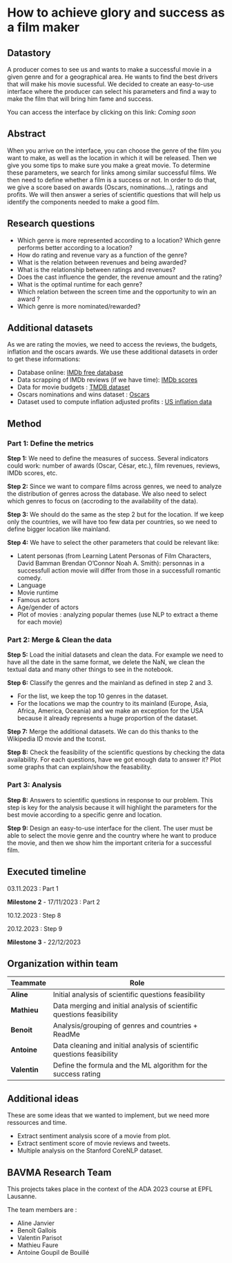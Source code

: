 # How to achieve glory and success as a film maker

## Datastory

A producer comes to see us and wants to make a successful movie in a given genre and for a geographical area. He wants to find the best drivers that will make his movie sucessful. We decided to create an easy-to-use interface where the producer can select his parameters and find a way to make the film that will bring him fame and success. 

You can access the interface by clicking on this link: *Coming soon*


## Abstract

When you arrive on the interface, you can choose the genre of the film you want to make, as well as the location in which it will be released. Then we give you some tips to make sure you make a great movie.
To determine these parameters, we search for links among similar successful films. We then need to define whether a film is a success or not. In order to do that, we give a score based on awards (Oscars, nominations...), ratings and profits.
We will then answer a series of scientific questions that will help us identify the components needed to make a good film.

## Research questions

- Which genre is more represented according to a location? Which genre performs better according to a location?
- How do rating and revenue vary as a function of the genre?
- What is the relation between revenues and being awarded?
- What is the relationship between ratings and revenues?
- Does the cast influence the gender, the revenue amount and the rating?
- What is the optimal runtime for each genre?
- Which relation between the screen time and the opportunity to win an award ?
- Which genre is more nominated/rewarded?

## Additional datasets

As we are rating the movies, we need to access the reviews, the budgets, inflation and the oscars awards. We use these additional datasets in order to get these informations:

- Database online: [IMDb free database](https://developer.imdb.com/non-commercial-datasets/) 
- Data scrapping of IMDb reviews (if we have time): [IMDb scores](exploration/IMDb_scrapping_v1.ipynb)
- Data for movie budgets : [TMDB dataset](https://www.kaggle.com/datasets/kakarlaramcharan/tmdb-data-0920)
- Oscars nominations and wins dataset : [Oscars](https://www.kaggle.com/datasets/pushpakhinglaspure/oscar-dataset)
- Dataset used to compute inflation adjusted profits : [US inflation data](https://www.kaggle.com/datasets/varpit94/us-inflation-data-updated-till-may-2021)

## Method

### Part 1: Define the metrics

**Step 1:** We need to define the measures of success. Several indicators could work: number of awards (Oscar, César, etc.), film revenues, reviews, IMDb scores, etc. 

**Step 2:** Since we want to compare films across genres, we need to analyze the distribution of genres across the database. We also need to select which genres to focus on (accroding to the availability of the data).

**Step 3:** We should do the same as the step 2 but for the location. If we keep only the countries, we will have too few data per countries, so we need to define bigger location like mainland. 

**Step 4:** We have to select the other parameters that could be relevant like: 
- Latent personas (from Learning Latent Personas of Film Characters, David Bamman Brendan O’Connor Noah A. Smith): personnas in a successfull action movie will differ from those in a successfull romantic comedy. 
- Language
- Movie runtime
- Famous actors
- Age/gender of actors
- Plot of movies : analyzing popular themes (use NLP to extract a theme for each movie)

### Part 2: Merge & Clean the data

**Step 5:** Load the initial datasets and clean the  data. For example we need to have all the date in the same format, we delete the NaN, we clean the textual data and many other things to see in the notebook.

**Step 6:** Classify the genres and the mainland as defined in step 2 and 3. 
- For the list, we keep the top 10 genres in the dataset.
- For the locations we map the country to its mainland (Europe, Asia, Africa, America, Oceania) and we make an exception for the USA because it already represents a huge proportion of the dataset.

**Step 7:** Merge the additional datasets. We can do this thanks to the Wikipedia ID movie and the tconst.

**Step 8:** Check the feasibility of the scientific questions by checking the data availability. For each questions, have we got enough data to answer it? Plot some graphs that can explain/show the feasability.

### Part 3: Analysis

**Step 8:** Answers to scientific questions in response to our problem. This step is key for the analysis because it will highlight the parameters for the best movie according to a specific genre and location.

**Step 9:** Design an easy-to-use interface for the client. The user must be able to select the movie genre and the country where he want to produce the movie, and then we show him the important criteria for a successful film.

## Executed timeline

03.11.2023 : Part 1

**Milestone 2** - 17/11/2023 : Part 2 

10.12.2023 : Step 8

20.12.2023 : Step 9

**Milestone 3** - 22/12/2023 


## Organization within team
| Teammate | Role|
| --- | --- | 
|**Aline** |Initial analysis of scientific questions feasibility|
|**Mathieu**|Data merging and initial analysis of scientific questions feasibility| 
|**Benoit**|Analysis/grouping of genres and countries + ReadMe| 
|**Antoine**|Data cleaning and initial analysis of scientific questions feasibility|
|**Valentin**|Define the formula and the ML algorithm for the success rating |


## Additional ideas

These are some ideas that we wanted to implement, but we need more ressources and time.
- Extract sentiment analysis score of a movie from plot.
- Extract sentiment score of movie reviews and tweets.
- Multiple analysis on the Stanford CoreNLP dataset.





## BAVMA Research Team

This projects takes place in the context of the ADA 2023 course at EPFL Lausanne.

The team members are : 

- Aline Janvier
- Benoît Gallois
- Valentin Parisot
- Mathieu Faure
- Antoine Goupil de Bouillé

